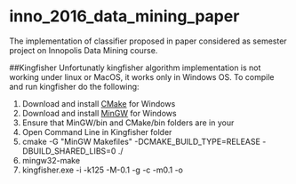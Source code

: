 # inno_2016_data_mining_paper
The implementation of classifier proposed in paper considered as semester project on Innopolis Data Mining course.

##Kingfisher
Unfortunatly kingfisher algorithm implementation is not working under linux or MacOS, it works only in Windows OS.
To compile and run kingfisher do the following:
1. Download and install [CMake](https://cmake.org/download/) for Windows
2. Download and install [MinGW](https://sourceforge.net/projects/mingw/files/) for Windows
3. Ensure that MinGW/bin and CMake/bin folders are in your
4. Open Command Line in Kingfisher folder 
5. cmake -G "MinGW Makefiles" -DCMAKE_BUILD_TYPE=RELEASE -DBUILD_SHARED_LIBS=0 ./
6. mingw32-make
7. kingfisher.exe -i <discretized dataset path> -k125 -M-0.1 -g<class labels> -c<min conf> -m0.1 -o<output file> 
